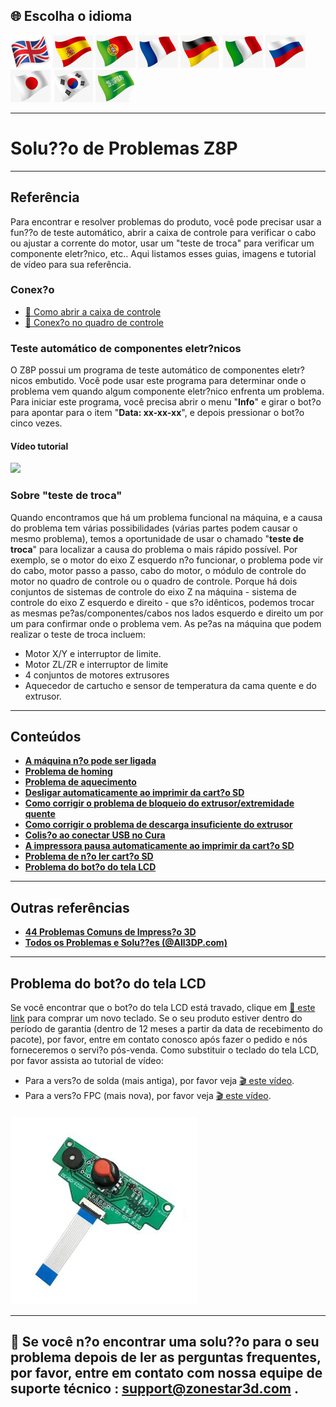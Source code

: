 ## <a id="choose-language">:globe_with_meridians: Escolha o idioma</a>
[![](./lanpic/EN.png)](https://github.com/ZONESTAR3D/Z8P/blob/main/Z8P_FAQ/readme.md)
[![](./lanpic/ES.png)](https://github.com/ZONESTAR3D/Z8P/blob/main/Z8P_FAQ/readme-es.md)
[![](./lanpic/PT.png)](https://github.com/ZONESTAR3D/Z8P/blob/main/Z8P_FAQ/readme-pt.md)
[![](./lanpic/FR.png)](https://github.com/ZONESTAR3D/Z8P/blob/main/Z8P_FAQ/readme-fr.md)
[![](./lanpic/DE.png)](https://github.com/ZONESTAR3D/Z8P/blob/main/Z8P_FAQ/readme-de.md)
[![](./lanpic/IT.png)](https://github.com/ZONESTAR3D/Z8P/blob/main/Z8P_FAQ/readme-it.md)
[![](./lanpic/RU.png)](https://github.com/ZONESTAR3D/Z8P/blob/main/Z8P_FAQ/readme-ru.md)
[![](./lanpic/JP.png)](https://github.com/ZONESTAR3D/Z8P/blob/main/Z8P_FAQ/readme-jp.md)
[![](./lanpic/KR.png)](https://github.com/ZONESTAR3D/Z8P/blob/main/Z8P_FAQ/readme-kr.md)
[![](./lanpic/SA.png)](https://github.com/ZONESTAR3D/Z8P/blob/main/Z8P_FAQ/readme-ar.md)

----
# Solu??o de Problemas Z8P

-----
## Referência
Para encontrar e resolver problemas do produto, você pode precisar usar a fun??o de teste automático, abrir a caixa de controle para verificar o cabo ou ajustar a corrente do motor, usar um "teste de troca" para verificar um componente eletr?nico, etc.. Aqui listamos esses guias, imagens e tutorial de vídeo para sua referência.
### Conex?o
- [:art: Como abrir a caixa de controle](./pic/OpenControlBox.png)
- [:art: Conex?o no quadro de controle](./pic/Z8P_wiring.png)

### Teste automático de componentes eletr?nicos
O Z8P possui um programa de teste automático de componentes eletr?nicos embutido. Você pode usar este programa para determinar onde o problema vem quando algum componente eletr?nico enfrenta um problema. Para iniciar este programa, você precisa abrir o menu "**Info**" e girar o bot?o para apontar para o item "**Data: xx-xx-xx**", e depois pressionar o bot?o cinco vezes.
#### Vídeo tutorial
[![](https://img.youtube.com/vi/iSsuy2ePWw8/0.jpg)](https://www.youtube.com/watch?v=iSsuy2ePWw8)

### Sobre "teste de troca"
Quando encontramos que há um problema funcional na máquina, e a causa do problema tem várias possibilidades (várias partes podem causar o mesmo problema), temos a oportunidade de usar o chamado "**teste de troca**" para localizar a causa do problema o mais rápido possível.
Por exemplo, se o motor do eixo Z esquerdo n?o funcionar, o problema pode vir do cabo, motor passo a passo, cabo do motor, o módulo de controle do motor no quadro de controle ou o quadro de controle. Porque há dois conjuntos de sistemas de controle do eixo Z na máquina - sistema de controle do eixo Z esquerdo e direito - que s?o idênticos, podemos trocar as mesmas pe?as/componentes/cabos nos lados esquerdo e direito um por um para confirmar onde o problema vem.
As pe?as na máquina que podem realizar o teste de troca incluem:
- Motor X/Y e interruptor de limite.
- Motor ZL/ZR e interruptor de limite
- 4 conjuntos de motores extrusores
- Aquecedor de cartucho e sensor de temperatura da cama quente e do extrusor.

-----
## Conteúdos
- **[A máquina n?o pode ser ligada](./Issue_of_startup/readme.md)**
- **[Problema de homing](./Issue_of_Homing/readme.md)**
- **[Problema de aquecimento](./Issue_heating/readme.md)**
- **[Desligar automaticamente ao imprimir da cart?o SD](./Issue_auto_shut_down/readme.md)**
- **[Como corrigir o problema de bloqueio do extrusor/extremidade quente](./Issue_extruder_blocked/readme.md)**
- **[Como corrigir o problema de descarga insuficiente do extrusor](./Issue_of_Extruder_insufficient_discharge/readme.md)**
- **[Colis?o ao conectar USB no Cura](./issue_of_connect_USB_in_Cura/readme.md)**
- **[A impressora pausa automaticamente ao imprimir da cart?o SD](./Issue_auto_pause/readme.md)**
- **[Problema de n?o ler cart?o SD](./Issue_not_read_sdcard/readme.md)**
- **[Problema do bot?o do tela LCD](#dwinscreen)**

----
## Outras referências
- **[44 Problemas Comuns de Impress?o 3D](https://github.com/ZONESTAR3D/Document-and-User-Guide/tree/master/FAQ)**
- **[Todos os Problemas e Solu??es (@All3DP.com)](https://all3dp.com/1/common-3d-printing-problems-troubleshooting-3d-printer-issues/)**

-----
## <a id="dwinscreen">Problema do bot?o do tela LCD</a>
Se você encontrar que o bot?o do tela LCD está travado, clique em [:gift: este link](https://www.aliexpress.com/item/3256805596235491.html) para comprar um novo teclado. Se o seu produto estiver dentro do período de garantia (dentro de 12 meses a partir da data de recebimento do pacote), por favor, entre em contato conosco após fazer o pedido e nós forneceremos o servi?o pós-venda.
Como substituir o teclado do tela LCD, por favor assista ao tutorial de vídeo:
- Para a vers?o de solda (mais antiga), por favor veja [:clapper: este vídeo](https://youtu.be/Xwfczp3nLOY).   
- Para a vers?o FPC (mais nova), por favor veja [:clapper: este vídeo](https://youtu.be/z9E6glRZRIQ).  
####
![](./pic/keypad.jpg)

-----
## :email: Se você n?o encontrar uma solu??o para o seu problema depois de ler as perguntas frequentes, por favor, entre em contato com nossa equipe de suporte técnico : support@zonestar3d.com .

